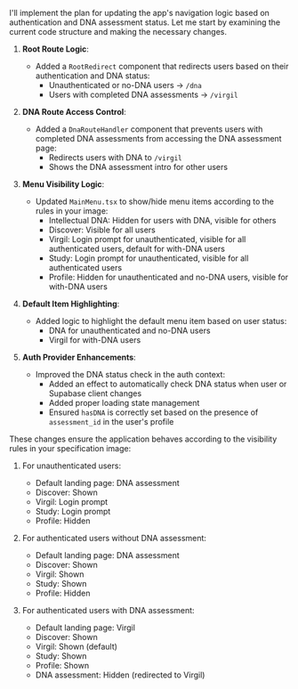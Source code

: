 


I'll implement the plan for updating the app's navigation logic based on authentication and DNA assessment status. Let me start by examining the current code structure and making the necessary changes.

1. **Root Route Logic**:
   - Added a `RootRedirect` component that redirects users based on their authentication and DNA status:
     - Unauthenticated or no-DNA users → `/dna`
     - Users with completed DNA assessments → `/virgil`

2. **DNA Route Access Control**:
   - Added a `DnaRouteHandler` component that prevents users with completed DNA assessments from accessing the DNA assessment page:
     - Redirects users with DNA to `/virgil`
     - Shows the DNA assessment intro for other users

3. **Menu Visibility Logic**:
   - Updated `MainMenu.tsx` to show/hide menu items according to the rules in your image:
     - Intellectual DNA: Hidden for users with DNA, visible for others
     - Discover: Visible for all users
     - Virgil: Login prompt for unauthenticated, visible for all authenticated users, default for with-DNA users
     - Study: Login prompt for unauthenticated, visible for all authenticated users
     - Profile: Hidden for unauthenticated and no-DNA users, visible for with-DNA users

4. **Default Item Highlighting**:
   - Added logic to highlight the default menu item based on user status:
     - DNA for unauthenticated and no-DNA users
     - Virgil for with-DNA users

5. **Auth Provider Enhancements**:
   - Improved the DNA status check in the auth context:
     - Added an effect to automatically check DNA status when user or Supabase client changes
     - Added proper loading state management
     - Ensured `hasDNA` is correctly set based on the presence of `assessment_id` in the user's profile

These changes ensure the application behaves according to the visibility rules in your specification image:

1. For unauthenticated users:
   - Default landing page: DNA assessment
   - Discover: Shown
   - Virgil: Login prompt
   - Study: Login prompt
   - Profile: Hidden

2. For authenticated users without DNA assessment:
   - Default landing page: DNA assessment
   - Discover: Shown
   - Virgil: Shown
   - Study: Shown
   - Profile: Hidden

3. For authenticated users with DNA assessment:
   - Default landing page: Virgil
   - Discover: Shown
   - Virgil: Shown (default)
   - Study: Shown
   - Profile: Shown
   - DNA assessment: Hidden (redirected to Virgil)
